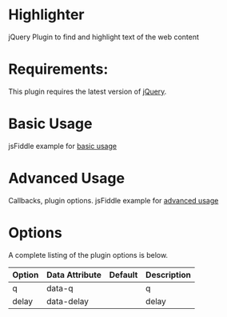# Highlighter
jQuery Plugin to find and highlight text of the web content

# Requirements:
This plugin requires the latest version of [jQuery](http://jquery.com/).

# Basic Usage
jsFiddle example for [basic usage](https://jsfiddle.net/miso25/x28oLpwc/5/)

# Advanced Usage
Callbacks, plugin options. jsFiddle example for [advanced usage](https://jsfiddle.net/miso25/0yo2dpnq/5/)


# Options
A complete listing of the plugin options is below.

Option | Data Attribute | Default | Description
----|------|----|----
q | data-q  |   | q
delay | data-delay  |   | delay

